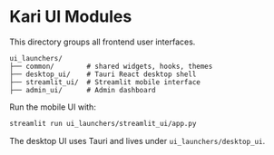 # Kari UI Modules

This directory groups all frontend user interfaces.

```
ui_launchers/
├── common/        # shared widgets, hooks, themes
├── desktop_ui/    # Tauri React desktop shell
├── streamlit_ui/  # Streamlit mobile interface
├── admin_ui/      # Admin dashboard
```

Run the mobile UI with:

```bash
streamlit run ui_launchers/streamlit_ui/app.py
```

The desktop UI uses Tauri and lives under `ui_launchers/desktop_ui`.

